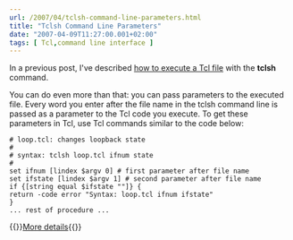 ```yaml
---
url: /2007/04/tclsh-command-line-parameters.html
title: "Tclsh Command Line Parameters"
date: "2007-04-09T11:27:00.001+02:00"
tags: [ Tcl,command line interface ]
---
```


In a previous post, I've described [how to execute a Tcl file](https://blog.ipspace.net/2007/03/running-tcl-procedures-from-command.html) with the **tclsh** command. 

You can do even more than that: you can pass parameters to the executed file. Every word you enter after the file name in the tclsh command line is passed as a parameter to the Tcl code you execute. To get these parameters in Tcl, use Tcl commands similar to the code below:
<!--more-->
``` code
# loop.tcl: changes loopback state
#
# syntax: tclsh loop.tcl ifnum state
#
set ifnum [lindex $argv 0] # first parameter after file name
set ifstate [lindex $argv 1] # second parameter after file name
if {[string equal $ifstate ""]} {
return -code error "Syntax: loop.tcl ifnum ifstate"
}
... rest of procedure ...
```

{{<jump>}}[More details](https://blog.ipspace.net/kb/Tclsh/30-parameters.html){{</jump>}}
